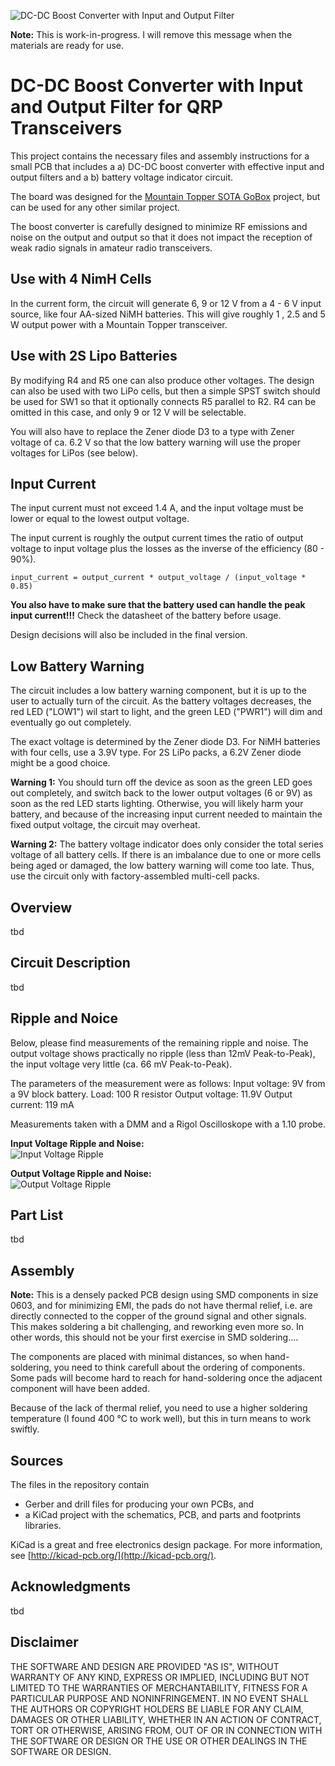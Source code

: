 


![DC-DC Boost Converter with Input and Output Filter](https://raw.githubusercontent.com/mfhepp/gobox-power/master/hardware/images/go-box-power-top.png)

**Note:** This is work-in-progress. I will remove this message when the materials are ready for use.

# DC-DC Boost Converter with Input and Output Filter for QRP Transceivers
This project contains the necessary files and assembly instructions for a small PCB that includes a
a) DC-DC boost converter with effective input and output filters and a
b) battery voltage indicator circuit.

The board was designed for the [Mountain Topper SOTA GoBox](https://github.com/mfhepp/gobox) project, but can be used for any other similar project.

The boost converter is carefully designed to minimize RF emissions and noise on the output and output so that it does not impact the reception of weak radio signals in amateur radio transceivers. 

## Use with 4 NimH Cells ##
In the current form, the circuit will generate 6, 9 or 12 V from a 4 - 6 V input source, like four AA-sized NiMH batteries. This will give roughly 1 , 2.5 and 5 W output power with a Mountain Topper transceiver.

## Use with 2S Lipo Batteries ##
By modifying R4 and R5 one can also produce other voltages. The design can also be used with two LiPo cells, but then a simple SPST switch should be used for SW1 so that it optionally connects R5 parallel to R2. R4 can be omitted in this case, and only 9 or 12 V will be selectable.

You will also have to replace the Zener diode D3 to a type with Zener voltage of ca. 6.2 V so that the low battery warning will use the proper voltages for LiPos (see below).

## Input Current ##
The input current must not exceed 1.4 A, and the input voltage must be lower or equal to the lowest output voltage.

The input current is roughly the output current times the ratio of output voltage to input voltage plus the losses as the inverse of the efficiency (80 - 90%).

`input_current = output_current * output_voltage / (input_voltage * 0.85)`

**You also have to make sure that the battery used can handle the peak input current!!!** Check the datasheet of the battery before usage.

Design decisions will also be included in the final version.

## Low Battery Warning ##
The circuit includes a low battery warning component, but it is up to the user to actually turn of the circuit. As the battery voltages decreases, the red LED ("LOW1") wil start to light, and the green LED ("PWR1") will dim and eventually go out completely.

The exact voltage is determined by the Zener diode D3. For NiMH batteries with four cells, use a 3.9V type. For 2S LiPo packs, a 6.2V Zener diode might be a good choice.

**Warning 1:** You should turn off the device as soon as the green LED goes out completely, and switch back to the lower output voltages (6 or 9V) as soon as the red LED starts lighting. Otherwise, you will likely harm your battery, and because of the increasing input current needed to maintain the fixed output voltage, the circuit may overheat.

**Warning 2:** The battery voltage indicator does only consider the total series voltage of all battery cells. If there is an imbalance due to one or more cells being aged or damaged, the low battery warning will come too late. Thus, use the circuit only with factory-assembled multi-cell packs.

## Overview 
tbd

## Circuit Description 
tbd

## Ripple and Noice ##

Below, please find measurements of the remaining ripple and noise. The output voltage shows practically no ripple (less than 12mV Peak-to-Peak), the input voltage very little (ca. 66 mV Peak-to-Peak).

The parameters of the measurement were as follows:
Input voltage: 9V from a 9V block battery.
Load: 100 R resistor
Output voltage: 11.9V
Output current: 119 mA 

Measurements taken with a DMM and a Rigol Oscilloskope with a 1.10 probe.

**Input Voltage Ripple and Noise:** <br />
![Input Voltage Ripple](https://raw.githubusercontent.com/mfhepp/gobox-power/master/hardware/images/input-ripple.png)

**Output Voltage Ripple and Noise:** <br />
![Output Voltage Ripple](https://raw.githubusercontent.com/mfhepp/gobox-power/master/hardware/images/output-ripple.png)

## Part List
tbd

## Assembly
**Note:** This is a densely packed PCB design using SMD components in size 0603, and for minimizing EMI, the pads do not have thermal relief, i.e. are directly connected to the copper of the ground signal and other signals. This makes soldering a bit challenging, and reworking even more so. In other words, this should not be your first exercise in SMD soldering....

The components are placed with minimal distances, so when hand-soldering, you need to think carefull about the ordering of components. Some pads will become hard to reach for hand-soldering once the adjacent component will have been added.

Because of the lack of thermal relief, you need to use a higher soldering temperature (I found 400 °C to work well), but this in turn means to work swiftly.

## Sources
The files in the repository contain 
* Gerber and drill files for producing your own PCBs, and
* a KiCad project with the schematics, PCB, and parts and footprints libraries.

KiCad is a great and free electronics design package. For more information, see [http://kicad-pcb.org/](http://kicad-pcb.org/).

## Acknowledgments
tbd

## Disclaimer 
THE SOFTWARE AND DESIGN ARE PROVIDED "AS IS", WITHOUT WARRANTY OF ANY KIND, EXPRESS OR IMPLIED, INCLUDING BUT NOT LIMITED TO THE WARRANTIES OF MERCHANTABILITY, FITNESS FOR A PARTICULAR PURPOSE AND NONINFRINGEMENT. IN NO EVENT SHALL THE AUTHORS OR COPYRIGHT HOLDERS BE LIABLE FOR ANY CLAIM, DAMAGES OR OTHER LIABILITY, WHETHER IN AN ACTION OF CONTRACT, TORT OR OTHERWISE, ARISING FROM, OUT OF OR IN CONNECTION WITH THE SOFTWARE OR DESIGN OR THE USE OR OTHER DEALINGS IN THE SOFTWARE OR DESIGN.
